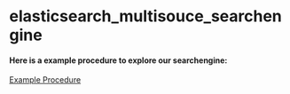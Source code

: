 # elasticsearch_multisouce_searchengine

#### Here is a example procedure to explore our searchengine:
[Example Procedure](https://github.com/PanzerknackerR/elasticsearch_multisouce_searchengine/blob/main/doc/example_testing_procedure/example_procedure.md)
          
